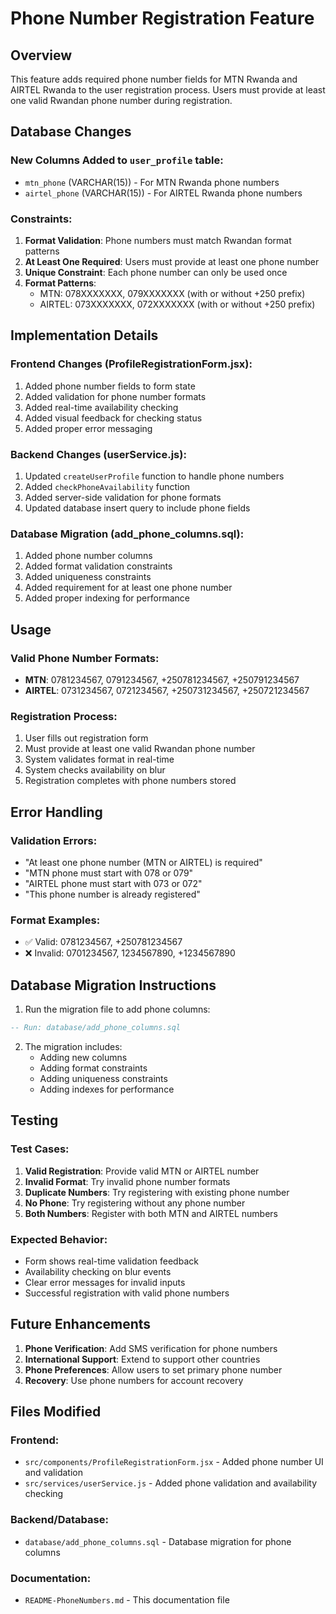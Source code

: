 # Phone Number Registration Feature

## Overview
This feature adds required phone number fields for MTN Rwanda and AIRTEL Rwanda to the user registration process. Users must provide at least one valid Rwandan phone number during registration.

## Database Changes

### New Columns Added to `user_profile` table:
- `mtn_phone` (VARCHAR(15)) - For MTN Rwanda phone numbers
- `airtel_phone` (VARCHAR(15)) - For AIRTEL Rwanda phone numbers

### Constraints:
1. **Format Validation**: Phone numbers must match Rwandan format patterns
2. **At Least One Required**: Users must provide at least one phone number
3. **Unique Constraint**: Each phone number can only be used once
4. **Format Patterns**:
   - MTN: 078XXXXXXX, 079XXXXXXX (with or without +250 prefix)
   - AIRTEL: 073XXXXXXX, 072XXXXXXX (with or without +250 prefix)

## Implementation Details

### Frontend Changes (ProfileRegistrationForm.jsx):
1. Added phone number fields to form state
2. Added validation for phone number formats
3. Added real-time availability checking
4. Added visual feedback for checking status
5. Added proper error messaging

### Backend Changes (userService.js):
1. Updated `createUserProfile` function to handle phone numbers
2. Added `checkPhoneAvailability` function
3. Added server-side validation for phone formats
4. Updated database insert query to include phone fields

### Database Migration (add_phone_columns.sql):
1. Added phone number columns
2. Added format validation constraints
3. Added uniqueness constraints
4. Added requirement for at least one phone number
5. Added proper indexing for performance

## Usage

### Valid Phone Number Formats:
- **MTN**: 0781234567, 0791234567, +250781234567, +250791234567
- **AIRTEL**: 0731234567, 0721234567, +250731234567, +250721234567

### Registration Process:
1. User fills out registration form
2. Must provide at least one valid Rwandan phone number
3. System validates format in real-time
4. System checks availability on blur
5. Registration completes with phone numbers stored

## Error Handling

### Validation Errors:
- "At least one phone number (MTN or AIRTEL) is required"
- "MTN phone must start with 078 or 079"
- "AIRTEL phone must start with 073 or 072"
- "This phone number is already registered"

### Format Examples:
- ✅ Valid: 0781234567, +250781234567
- ❌ Invalid: 0701234567, 1234567890, +1234567890

## Database Migration Instructions

1. Run the migration file to add phone columns:
```sql
-- Run: database/add_phone_columns.sql
```

2. The migration includes:
   - Adding new columns
   - Adding format constraints
   - Adding uniqueness constraints
   - Adding indexes for performance

## Testing

### Test Cases:
1. **Valid Registration**: Provide valid MTN or AIRTEL number
2. **Invalid Format**: Try invalid phone number formats
3. **Duplicate Numbers**: Try registering with existing phone number
4. **No Phone**: Try registering without any phone number
5. **Both Numbers**: Register with both MTN and AIRTEL numbers

### Expected Behavior:
- Form shows real-time validation feedback
- Availability checking on blur events
- Clear error messages for invalid inputs
- Successful registration with valid phone numbers

## Future Enhancements

1. **Phone Verification**: Add SMS verification for phone numbers
2. **International Support**: Extend to support other countries
3. **Phone Preferences**: Allow users to set primary phone number
4. **Recovery**: Use phone numbers for account recovery

## Files Modified

### Frontend:
- `src/components/ProfileRegistrationForm.jsx` - Added phone number UI and validation
- `src/services/userService.js` - Added phone validation and availability checking

### Backend/Database:
- `database/add_phone_columns.sql` - Database migration for phone columns

### Documentation:
- `README-PhoneNumbers.md` - This documentation file
